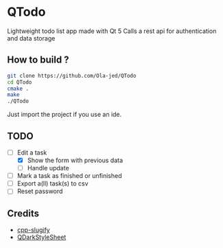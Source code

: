 # QTodo

Lightweight todo list app made with Qt 5
Calls a rest api for authentication and data storage

## How to build ?

```bash
git clone https://github.com/Ola-jed/QTodo
cd QTodo
cmake .
make
./QTodo
```

Just import the project if you use an ide.

## TODO

- [ ] Edit a task
  - [x] Show the form with previous data
  - [ ] Handle update
- [ ] Mark a task as finished or unfinished
- [ ] Export a(ll) task(s) to csv
- [ ] Reset password

## Credits

- [cpp-slugify](https://github.com/thomasbrueggemann/cpp-slugify)
- [QDarkStyleSheet](https://github.com/ColinDuquesnoy/QDarkStyleSheet)
